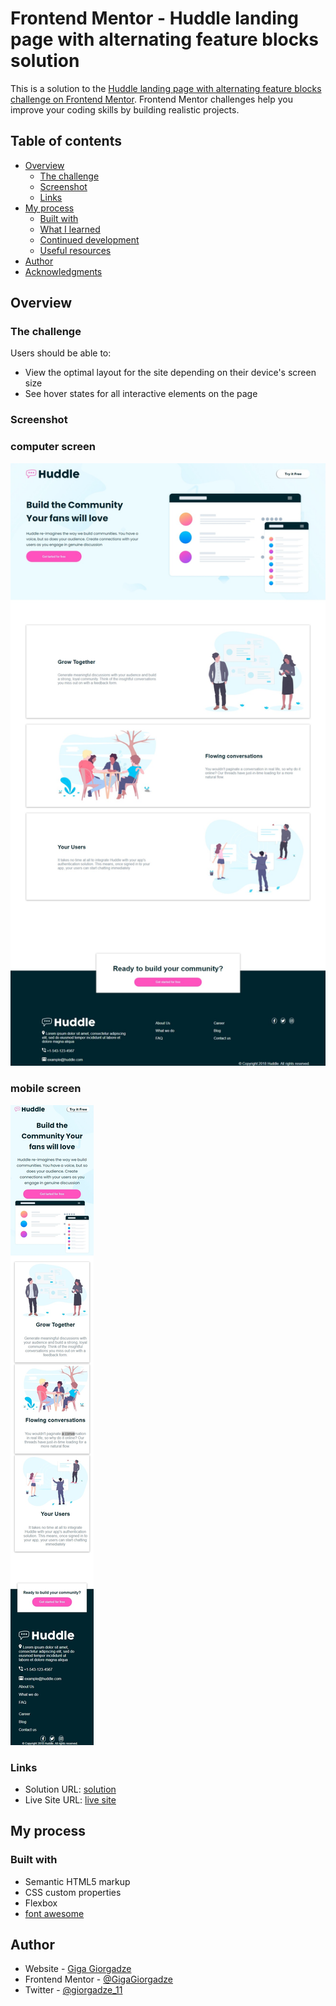 # Frontend Mentor - Huddle landing page with alternating feature blocks solution

This is a solution to the [Huddle landing page with alternating feature blocks challenge on Frontend Mentor](https://www.frontendmentor.io/challenges/huddle-landing-page-with-alternating-feature-blocks-5ca5f5981e82137ec91a5100). Frontend Mentor challenges help you improve your coding skills by building realistic projects. 

## Table of contents

- [Overview](#overview)
  - [The challenge](#the-challenge)
  - [Screenshot](#screenshot)
  - [Links](#links)
- [My process](#my-process)
  - [Built with](#built-with)
  - [What I learned](#what-i-learned)
  - [Continued development](#continued-development)
  - [Useful resources](#useful-resources)
- [Author](#author)
- [Acknowledgments](#acknowledgments)


## Overview

### The challenge

Users should be able to:

- View the optimal layout for the site depending on their device's screen size
- See hover states for all interactive elements on the page

### Screenshot
### computer screen
![](./images/ss.jpeg)
### mobile screen
![](./images/Mss.jpeg)

### Links

- Solution URL: [solution](https://www.frontendmentor.io/solutions/htmlcssflexboxfont-awesome-XEQRdkfEV)
- Live Site URL: [live site](https://gigagiorgadze.github.io/huddle-landing-page-with-alternating-feature-blocks-master/)

## My process

### Built with

- Semantic HTML5 markup
- CSS custom properties
- Flexbox
- [font awesome](https://fontawesome.com/)

## Author

- Website - [Giga Giorgadze](https://gigagiorgadze.github.io/personal-portfolio/)
- Frontend Mentor - [@GigaGiorgadze](https://www.frontendmentor.io/profile/GigaGiorgadze)
- Twitter - [@giorgadze_11](https://www.twitter.com/giorgadze_11)

